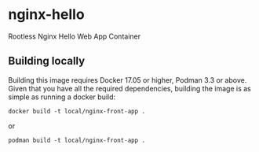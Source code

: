 # nginx-hello
Rootless Nginx Hello Web App Container 

## Building locally
Building this image requires Docker 17.05 or higher, Podman 3.3 or above. Given that you have all the required dependencies, building the image is as simple as running a docker build:

```
docker build -t local/nginx-front-app .
```
or
```
podman build -t local/nginx-front-app .
```
